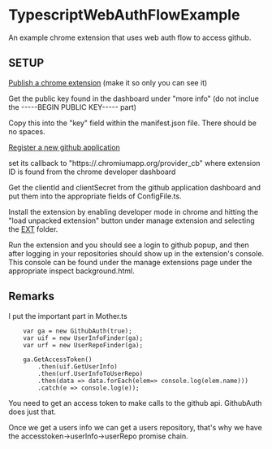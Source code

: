 # TypescriptWebAuthFlowExample
An example chrome extension that uses web auth flow to access github.

SETUP
-----------------

[Publish a chrome extension](https://chrome.google.com/webstore/developer/dashboard) (make it so only you can see it)

Get the public key found in the dashboard under "more info" (do not inclue the -----BEGIN PUBLIC KEY----- part) 

Copy this into the "key" field within the manifest.json file. There should be no spaces.

[Register a new github application](https://github.com/settings/applications/new)

set its callback to "https://<extension-id>.chromiumapp.org/provider_cb" where extension ID is found from the chrome developer dashboard

Get the clientId and clientSecret from the github application dashboard and put them into the appropriate fields of ConfigFile.ts. 


Install the extension by enabling developer mode in chrome and hitting the "load unpacked extension" button under manage extension and selecting the 
[EXT](/TestExt/EXT) folder.

Run the extension and you should see a login to github popup, and then after logging in your repositories should show up in the extension's console. This console can be found under the manage extensions page under the appropriate inspect background.html.

Remarks
------------------
I put the important part in Mother.ts

		var ga = new GithubAuth(true);
		var uif = new UserInfoFinder(ga);
		var urf = new UserRepoFinder(ga);

		ga.GetAccessToken()
			.then(uif.GetUserInfo)
			.then(urf.UserInfoToUserRepo)
			.then(data => data.forEach(elem=> console.log(elem.name)))
			.catch(e => console.log(e));
			
You need to get an access token to make calls to the github api. GithubAuth does just that. 

Once we get a users info we can get a users repository, that's why we have the accesstoken->userInfo->userRepo promise chain.
